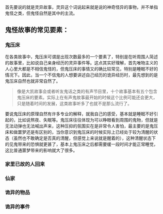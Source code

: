 首先要说的就是灵异故事，灵异这个词说起来就是说的神奇怪异的事物，并不单指鬼怪之类，但鬼怪自然是其中的主流。

## 鬼怪故事的常见要素：

### 鬼压床

在各类故事中，鬼压床可谓是出现次数最多的一个要素了，特别是在听周围人简述的故事里，比如说自己亲身经历的灵异事件等。这点其实好理解，首先唯物主义的人心里大都是不相信鬼怪的，但鬼压床的事情又的确比较常见，特别是睡眠不好的情况下。因此，当一个不信鬼的人想要讲述自己经历的诡异经历时，最先想到的是鬼压床自然也就非常自然了。

> 像是大凯故事会或者听友鬼话之类的有声节目里，十个故事基本有五个包含鬼压床的要素。实际上在有声鬼故事最开始的时候这个比例可能还会更大，只是随着时间的发展，这类故事听多了也就不是那么流行了。

要说鬼压床的原理自然有许多专业的解释，就我自己的感受，基本就是睡眠不好引起的，比如说熬夜、失眠等。鬼压床往往体现为可以睁眼看到周围的鬼物，但就是无法动弹也无法喊出声来，这种压抑的氛围实在是非常令人害怕，最主要的是鬼压床和做噩梦还是有区别的，当你意识到鬼压床的时候实际上已经处于较为清醒的状态（虽然也不敢确定是否真的清醒，但感觉上来说就是醒着的），这种清醒状态下的见鬼带来的恐惧就更甚了，基本上鬼压床之后都需要缓一段时间才能正常睡觉，这比普通噩梦带来的影响就大了很多。

### 家里已故的人回来

### 仙家

### 诡异的物品

### 诡异的事件
